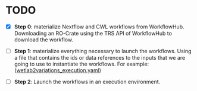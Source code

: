 # TODO

- [x] **Step 0**: materialize Nextflow and CWL workflows from WorkflowHub. Downloading an RO-Crate using the TRS API of 
WorkflowHub to download the workflow.

- [ ] **Step 1**: materialize everything necessary to launch the workflows. Using a file that contains the ids or data 
references to the inputs that we are going to use to instantiate the workflows. For example: 
([wetlab2variations_execution.yaml](https://github.com/inab/WfExS-backend/tree/main/tests/wetlab2variations_execution.yaml))

- [ ] **Step 2**: Launch the workflows in an execution environment.
